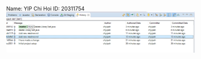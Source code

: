Name: YIP Chi Hoi
ID: 20311754
![Settings Window](https://github.com/chyipah/comp3111lab1/blob/master/lab1.png)
